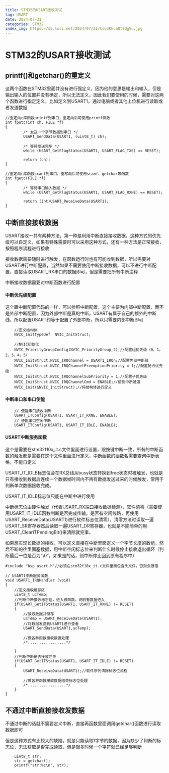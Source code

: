 ```yaml
---
title: STM32的USART接收测试
tag: USART
date: 2024-07-31
categories: STM32
index_img: https://s2.loli.net/2024/07/31/CsbJKkLaQt9OgVu.jpg
---
```


# STM32的USART接收测试

## printf()和getchar()的重定义

这两个函数在STM32里面并没有进行强定义，因为他的意思是输出和输入，但是输出输入的位置并没有确定，所以无法定义，因此我们要使用的时候，需要对这两个函数进行指定定义，比如定义到USART1，通过电脑或者其他上位机进行读取或者发送数据

```
//重定向c库函数printf到串口，重定向后可使用printf函数
int fputc(int ch, FILE *f)
{
		/* 发送一个字节数据到串口 */
		USART_SendData(USART1, (uint8_t) ch);
		
		/* 等待发送完毕 */
		while (USART_GetFlagStatus(USART1, USART_FLAG_TXE) == RESET);		
	
		return (ch);
}

//重定向c库函数scanf到串口，重写向后可使用scanf、getchar等函数
int fgetc(FILE *f)
{
		/* 等待串口输入数据 */
		while (USART_GetFlagStatus(USART1, USART_FLAG_RXNE) == RESET);

		return (int)USART_ReceiveData(USART1);
}
```

## 中断直接接收数据

USART接收一共有两种方法，第一种是利用中断直接接收数据，这种方式的优先级可以自定义，如果有特殊需要时可以采用这种方式，还有一种方法是正常接收，按照程序流程进行接收

接收数据需要随时进行触发，在函数运行时也有可能收到数据，所以需要对USART进行中断配置，当然如果不需要使用中断接收数据，可以不进行中断配置，直接读取USART_RX串口的数据即可，但是需要把所有中断注释

中断接收数据需要对中断函数进行配置

#### 中断优先级配置

这个跟中断配置代码的一样，可以参照中断配置，这个主要为内部中断配置，而不是外部中断配置，因为外部中断是真的中断，USART有属于自己的额外的中断线，所以配置USART约等于配置了外部中断，所以只需要内部中断即可

```
	//定义结构体
	NVIC_InitTypeDef  NVIC_InitStruct;
	
	//NVIC初始化
	NVIC_PriorityGroupConfig(NVIC_PriorityGroup_2);//配置组优先级（0，1，2，3，4，5）
	NVIC_InitStruct.NVIC_IRQChannel = USART1_IRQn;//配置内部中断线
	NVIC_InitStruct.NVIC_IRQChannelPreemptionPriority = 1;//配置抢占优先级
	NVIC_InitStruct.NVIC_IRQChannelSubPriority = 1;//配置子优先级
	NVIC_InitStruct.NVIC_IRQChannelCmd = ENABLE;//使能中断通道
	NVIC_Init(&NVIC_InitStruct);//将结构体进行定义
```

#### 中断串口和串口使能

```
	// 使能串口接收中断
	USART_ITConfig(USART1, USART_IT_RXNE, ENABLE);	
	// 使能串口空闲中断
	USART_ITConfig(USART1, USART_IT_IDLE, ENABLE);
```

#### USART中断服务函数

这个是需要在stm32f10x_it.c文件里面进行设置，跟按键中断一致，所有的中断函数的触发都是需要在这个文件里面进行定义，中断函数的函数名需要查询中断表格，不能自定义

USART_IT_IDLE标志位会在RX总线从busy状态转换到free状态时被触发，也就是只有接收到数据后连续一个数据帧时间内不再有数据发送过来的时候触发，常用于判断单次数据接收完成。

USART_IT_IDLE标志位只能在中断中进行使用

中断标志位由硬件触发（代表USART_RX端口接收数据检测），软件清零（需要使用USART_IT_IDLE函数判断是否完成传输，是否有空闲线路，再使用USART_ReceiveData(USART1)进行软件标志位清零），清零方法时读取一遍USART_SR寄存器然后读取一遍USART_DR寄存器，也就是不能简单的用USART_ClearITPendingBit()来清除就完事。

如果想实现长数据的接收，可以定义直接在中断里面定义一个字节长度的数组，然后不断的往里面塞数据，用中断空闲标志位来判断什么时候停止接收退出循环（判断最后一位是否为“\0”，如果是的话，则中断停止回到原有程序中）

```
#include "bsp_usart.h"//必须在stm32f10x_it.c文件里面包含头文件，否则会报错

// USART1中断服务函数
void USART1_IRQHandler (void)
{
	//定义接收缓存区
	uint8_t ucTemp;
	//判断中断接收标志位，进入该函数，说明有数据进入
	if(USART_GetITStatus(USART1, USART_IT_RXNE) != RESET)
	{
		//读取数据并储存
		ucTemp = USART_ReceiveData(USART1);
		//将数据发送到USART1进行查看
    	USART_SendData(USART1,ucTemp);
    	
    	//做各种函数接收数据处理
    	/*.................*/
    	
	} 
	//判断中断是否接收完毕
	if(USART_GetITStatus(USART1, USART_IT_IDLE) != RESET)
	{	
    	USART_ReceiveData(USART1);//软件序列清除标志位流程

		//做各种函数接收数据结束标志位处理
    	/*.................*/
	}
}
```

## 不通过中断直接接收发数据

不通过中断的话就不需要定义中断，直接再函数里面调用getchar()函数进行读取数据即可

但是这种方式有比较大的缺陷，就是只能读取1字节的数据，因为缺少了判断的标志位，无法获取是否完成读取，但是很多时候一个字符就已经足够判断

```
	uint8_t str;
	str = getchar();
	printf("str:%c\n", str);
```

